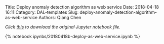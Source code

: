 Title: Deploy anomaly detection algorithm as web service
Date: 2018-04-18 16:11
Category: DAL-templates
Slug: deploy-anomaly-detection-algorithm-as-web-service
Authors: Qiang Chen

*Click [this]({filename}/ipynbs/20180418b-deploy-as-web-service.ipynb) to download the original Jupyter notebook file.*

{% notebook ipynbs/20180418b-deploy-as-web-service.ipynb %}
